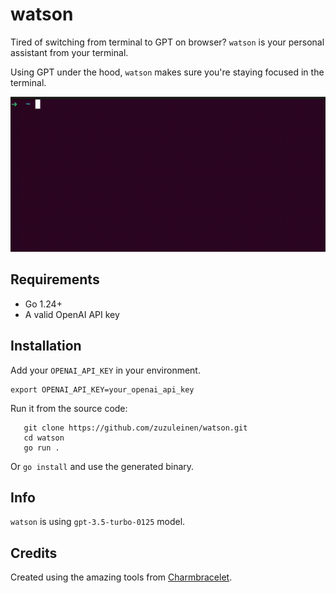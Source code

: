 # watson

Tired of switching from terminal to GPT on browser? `watson` is your personal assistant from your terminal.

Using GPT under the hood, `watson` makes sure you're staying focused in the terminal.

![GIF Example](https://github.com/zuzuleinen/watson/blob/main/showcase.gif)

## Requirements

- Go 1.24+
- A valid OpenAI API key

## Installation

Add your `OPENAI_API_KEY` in your environment.

```shell
export OPENAI_API_KEY=your_openai_api_key
```

Run it from the source code:

```shell
   git clone https://github.com/zuzuleinen/watson.git
   cd watson
   go run .
```

Or `go install` and use the generated binary.

## Info

`watson` is using `gpt-3.5-turbo-0125` model.

## Credits

Created using the amazing tools from [Charmbracelet](https://charm.sh/).